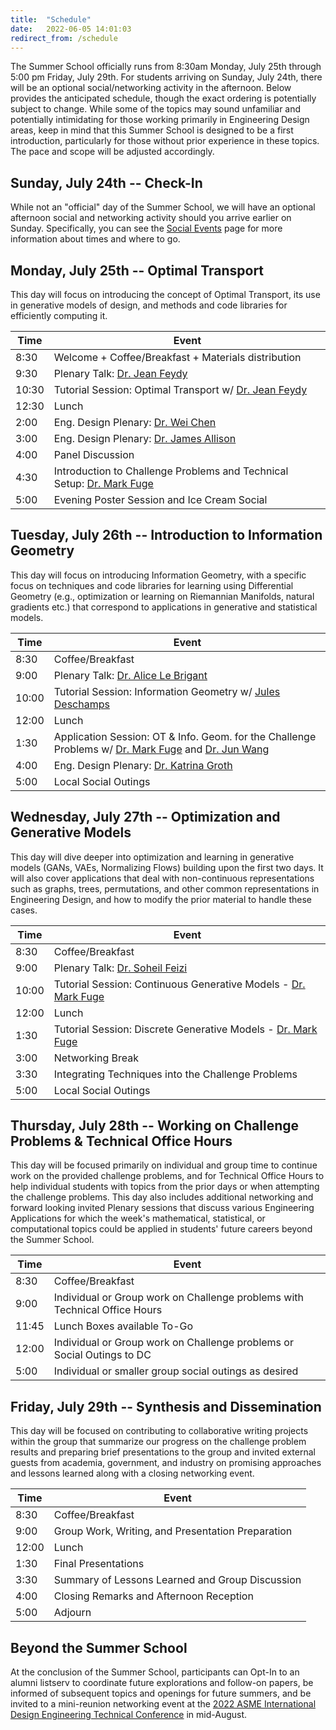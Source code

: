 ```yaml
---
title:  "Schedule"
date:   2022-06-05 14:01:03
redirect_from: /schedule
---
```


The Summer School officially runs from 8:30am Monday, July 25th through 5:00 pm Friday, July 29th. For students arriving on Sunday, July 24th, there will be an optional social/networking activity in the afternoon. Below provides the anticipated schedule, though the exact ordering is potentially subject to change. While some of the topics may sound unfamiliar and potentially intimidating for those working primarily in Engineering Design areas, keep in mind that this Summer School is designed to be a first introduction, particularly for those without prior experience in these topics. The pace and scope will be adjusted accordingly.

## Sunday, July 24th -- Check-In

While not an "official" day of the Summer School, we will have an optional afternoon social and networking activity should you arrive earlier on Sunday. Specifically, you can see the [Social Events](./social) page for more information about times and where to go.

## Monday, July 25th -- Optimal Transport
This day will focus on introducing the concept of Optimal Transport, its use in generative models of design, and methods and code libraries for efficiently computing it.

| Time  | Event  |
|---|---|
| 8:30 | Welcome + Coffee/Breakfast + Materials distribution|
| 9:30  | Plenary Talk: [Dr. Jean Feydy](https://www.jeanfeydy.com/)  |
| 10:30 | Tutorial Session: Optimal Transport w/ [Dr. Jean Feydy](https://www.jeanfeydy.com/) |
| 12:30 | Lunch |
| 2:00 | Eng. Design Plenary: [Dr. Wei Chen](https://www.mccormick.northwestern.edu/research-faculty/directory/profiles/chen-wei.html) |
| 3:00 | Eng. Design Plenary: [Dr. James Allison](https://ise.illinois.edu/directory/profile/jtalliso) |
| 4:00 | Panel Discussion |
| 4:30 | Introduction to Challenge Problems and Technical Setup: [Dr. Mark Fuge](https://enme.umd.edu/clark/faculty/539/Mark-D-Fuge) |
| 5:00 | Evening Poster Session and Ice Cream Social |

## Tuesday, July 26th -- Introduction to Information Geometry
This day will focus on introducing Information Geometry, with a specific focus on techniques and code libraries for learning using Differential Geometry (e.g., optimization or learning on Riemannian Manifolds, natural gradients etc.) that correspond to applications in generative and statistical models.

| Time  | Event  |
|---|---|
| 8:30  | Coffee/Breakfast |
| 9:00  | Plenary Talk: [Dr. Alice Le Brigant](https://sites.google.com/view/alice-le-brigant/)  |
| 10:00 | Tutorial Session: Information Geometry w/ [Jules Deschamps](https://github.com/Jules-Deschamps) |
| 12:00 | Lunch |
| 1:30  | Application Session: OT & Info. Geom. for the Challenge Problems w/ [Dr. Mark Fuge](https://enme.umd.edu/clark/faculty/539/Mark-D-Fuge) and [Dr. Jun Wang](https://ideal.umd.edu/team/wang-jun)|
| 4:00  | Eng. Design Plenary: [Dr. Katrina Groth](https://enme.umd.edu/clark/faculty/807/Katrina-Groth) |
| 5:00  | Local Social Outings |

## Wednesday, July 27th -- Optimization and Generative Models
This day will dive deeper into optimization and learning in generative models (GANs, VAEs, Normalizing Flows) building upon the first two days. It will also cover applications that deal with non-continuous representations such as graphs, trees, permutations, and other common representations in Engineering Design, and how to modify the prior material to handle these cases.

| Time  | Event  |
|---|---|
| 8:30  | Coffee/Breakfast |
| 9:00  | Plenary Talk: [Dr. Soheil Feizi](https://www.cs.umd.edu/~sfeizi/)  |
| 10:00 | Tutorial Session: Continuous Generative Models - [Dr. Mark Fuge](https://enme.umd.edu/clark/faculty/539/Mark-D-Fuge) |
| 12:00 | Lunch |
| 1:30  | Tutorial Session: Discrete Generative Models - [Dr. Mark Fuge](https://enme.umd.edu/clark/faculty/539/Mark-D-Fuge) |
| 3:00  | Networking Break |
| 3:30  | Integrating Techniques into the Challenge Problems |
| 5:00  | Local Social Outings |

## Thursday, July 28th -- Working on Challenge Problems & Technical Office Hours
This day will be focused primarily on individual and group time to continue work on the provided challenge problems, and for Technical Office Hours to help individual students with topics from the prior days or when attempting the challenge problems. This day also includes additional networking and forward looking invited Plenary sessions that discuss various Engineering Applications for which the week's mathematical, statistical, or computational topics could be applied in students' future careers beyond the Summer School.

| Time  | Event  |
|---|---|
| 8:30 | Coffee/Breakfast |
| 9:00  | Individual or Group work on Challenge problems with Technical Office Hours  |
| 11:45 | Lunch Boxes available To-Go |
| 12:00 | Individual or Group work on Challenge problems or Social Outings to DC |
| 5:00 | Individual or smaller group social outings as desired |

## Friday, July 29th -- Synthesis and Dissemination
This day will be focused on contributing to collaborative writing projects within the group that summarize our progress on the challenge problem results and preparing brief presentations to the group and invited external guests from academia, government, and industry on promising approaches and lessons learned along with a closing networking event.

| Time  | Event  |
|---|---|
| 8:30  | Coffee/Breakfast |
| 9:00  | Group Work, Writing, and Presentation Preparation |
| 12:00 | Lunch  |
| 1:30  | Final Presentations |
| 3:30  | Summary of Lessons Learned and Group Discussion |
| 4:00  | Closing Remarks and Afternoon Reception |
| 5:00  | Adjourn |


## Beyond the Summer School

At the conclusion of the Summer School, participants can Opt-In to an alumni listserv to coordinate future explorations and follow-on papers, be informed of subsequent topics and openings for future summers, and be invited to a mini-reunion networking event at the [2022 ASME International Design Engineering Technical Conference](https://event.asme.org/IDETC-CIE) in mid-August.

